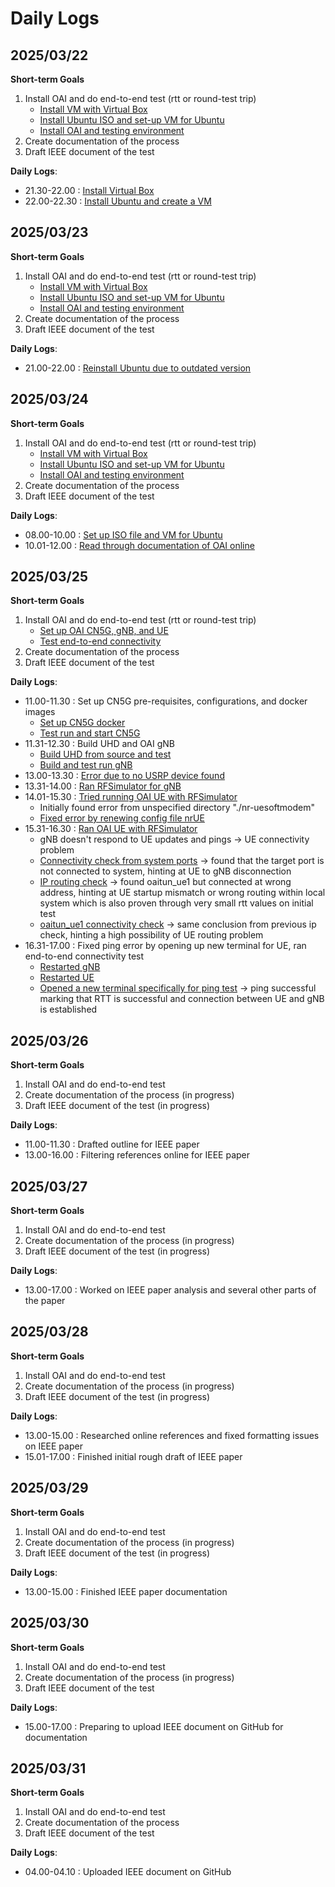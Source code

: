 # Daily Logs
## 2025/03/22
**Short-term Goals**
1. Install OAI and do end-to-end test (rtt or round-test trip)
   - [Install VM with Virtual Box](https://www.virtualbox.org/wiki/Downloads)
   - [Install Ubuntu ISO and set-up VM for Ubuntu](https://ubuntu.com/download/desktop)
   - [Install OAI and testing environment](https://gitlab.eurecom.fr/oai/openairinterface5g)
2. Create documentation of the process
3. Draft IEEE document of the test

**Daily Logs**:
- 21.30-22.00 : [Install Virtual Box](https://github.com/bmw-ece-ntust/internship/blob/2025-TEEP-8-Gavin/docs/Virtual_Box_Installation.png)
- 22.00-22.30 : [Install Ubuntu and create a VM](https://github.com/bmw-ece-ntust/internship/blob/2025-TEEP-8-Gavin/docs/Ubuntu_Setup.png)

## 2025/03/23
**Short-term Goals**
1. Install OAI and do end-to-end test (rtt or round-test trip)
   - [Install VM with Virtual Box](https://www.virtualbox.org/wiki/Downloads)
   - [Install Ubuntu ISO and set-up VM for Ubuntu](https://ubuntu.com/download/desktop)
   - [Install OAI and testing environment](https://gitlab.eurecom.fr/oai/openairinterface5g)
2. Create documentation of the process
3. Draft IEEE document of the test

**Daily Logs**:
- 21.00-22.00 : [Reinstall Ubuntu due to outdated version](https://github.com/bmw-ece-ntust/internship/blob/2025-TEEP-8-Gavin/docs/Ubuntu_Setup.png)

## 2025/03/24
**Short-term Goals**
1. Install OAI and do end-to-end test (rtt or round-test trip)
   - [Install VM with Virtual Box](https://www.virtualbox.org/wiki/Downloads)
   - [Install Ubuntu ISO and set-up VM for Ubuntu](https://ubuntu.com/download/desktop)
   - [Install OAI and testing environment](https://gitlab.eurecom.fr/oai/openairinterface5g)
2. Create documentation of the process
3. Draft IEEE document of the test

**Daily Logs**:
- 08.00-10.00 : [Set up ISO file and VM for Ubuntu](https://github.com/bmw-ece-ntust/internship/blob/2025-TEEP-8-Gavin/docs/Ubuntu_Setup.png)
- 10.01-12.00 : [Read through documentation of OAI online](https://gitlab.eurecom.fr/oai/openairinterface5g)

## 2025/03/25
**Short-term Goals**
1. Install OAI and do end-to-end test (rtt or round-test trip)
   - [Set up OAI CN5G, gNB, and UE](https://gitlab.eurecom.fr/oai/openairinterface5g)
   - [Test end-to-end connectivity](https://gitlab.eurecom.fr/oai/openairinterface5g/-/blob/develop/doc/README.md#tutorials)
2. Create documentation of the process
3. Draft IEEE document of the test

**Daily Logs**:
- 11.00-11.30 : Set up CN5G pre-requisites, configurations, and docker images
   - [Set up CN5G docker](https://github.com/bmw-ece-ntust/internship/blob/2025-TEEP-8-Gavin/docs/OAI_Setup/CN-5G_docker_pull.png)
   - [Test run and start CN5G](https://github.com/bmw-ece-ntust/internship/blob/2025-TEEP-8-Gavin/docs/OAI_Setup/CN-5G_startup.png)
- 11.31-12.30 : Build UHD and OAI gNB
   - [Build UHD from source and test](https://github.com/bmw-ece-ntust/internship/blob/2025-TEEP-8-Gavin/docs/OAI_Setup/UHD_Build_test.png)
   - [Build and test run gNB](https://github.com/bmw-ece-ntust/internship/blob/2025-TEEP-8-Gavin/docs/OAI_Setup/gNB_test_run.png)
- 13.00-13.30 : [Error due to no USRP device found](https://github.com/bmw-ece-ntust/internship/blob/2025-TEEP-8-Gavin/docs/OAI_Setup/gNB_run_error.png)
- 13.31-14.00 : [Ran RFSimulator for gNB](https://github.com/bmw-ece-ntust/internship/blob/2025-TEEP-8-Gavin/docs/OAI_Setup/gNB_run_RFSim.png)
- 14.01-15.30 : [Tried running OAI UE with RFSimulator](https://github.com/bmw-ece-ntust/internship/blob/2025-TEEP-8-Gavin/docs/OAI_Setup/gNB_with_UE_initial_run.png)
   - Initially found error from unspecified directory "./nr-uesoftmodem"
   - [Fixed error by renewing config file nrUE](https://github.com/bmw-ece-ntust/internship/blob/2025-TEEP-8-Gavin/docs/OAI_Setup/nrue_config.png)
- 15.31-16.30 : [Ran OAI UE with RFSimulator](https://github.com/bmw-ece-ntust/internship/blob/2025-TEEP-8-Gavin/docs/Connectivity_Test/UE_problem.png)
   - gNB doesn't respond to UE updates and pings -> UE connectivity problem
   - [Connectivity check from system ports](https://github.com/bmw-ece-ntust/internship/blob/2025-TEEP-8-Gavin/docs/Connectivity_Test/IP_routing_check.png) -> found that the target port is not connected to system, hinting at UE to gNB disconnection
   - [IP routing check](https://github.com/bmw-ece-ntust/internship/blob/2025-TEEP-8-Gavin/docs/Connectivity_Test/further_IP_routing_check.png) -> found oaitun_ue1 but connected at wrong address, hinting at UE startup mismatch or wrong routing within local system which is also proven through very small rtt values on initial test
   - [oaitun_ue1 connectivity check](https://github.com/bmw-ece-ntust/internship/blob/2025-TEEP-8-Gavin/docs/Connectivity_Test/oaitun_ue1_routing.png) -> same conclusion from previous ip check, hinting a high possibility of UE routing problem
- 16.31-17.00 : Fixed ping error by opening up new terminal for UE, ran end-to-end connectivity test
   - [Restarted gNB](https://github.com/bmw-ece-ntust/internship/blob/2025-TEEP-8-Gavin/docs/Connectivity_Test/UE_run_solved.png)
   - [Restarted UE](https://github.com/bmw-ece-ntust/internship/blob/2025-TEEP-8-Gavin/docs/Connectivity_Test/gNB_run_solved.png)
   - [Opened a new terminal specifically for ping test]([https://github.com/bmw-ece-ntust/internship/blob/2025-TEEP-8-Gavin/docs/Connectivity_Test/connectivity_rtt.png](https://github.com/bmw-ece-ntust/internship/blob/2025-TEEP-8-Gavin/docs/Connectivity_Test/Connectivity_RTT.png)) -> ping successful marking that RTT is successful and connection between UE and gNB is established

## 2025/03/26
**Short-term Goals**
1. Install OAI and do end-to-end test 
2. Create documentation of the process (in progress)
3. Draft IEEE document of the test (in progress)

**Daily Logs**:
- 11.00-11.30 : Drafted outline for IEEE paper
- 13.00-16.00 : Filtering references online for IEEE paper

## 2025/03/27
**Short-term Goals**
1. Install OAI and do end-to-end test 
2. Create documentation of the process (in progress)
3. Draft IEEE document of the test (in progress)

**Daily Logs**:
- 13.00-17.00 : Worked on IEEE paper analysis and several other parts of the paper

## 2025/03/28
**Short-term Goals**
1. Install OAI and do end-to-end test 
2. Create documentation of the process (in progress)
3. Draft IEEE document of the test (in progress)

**Daily Logs**:
- 13.00-15.00 : Researched online references and fixed formatting issues on IEEE paper
- 15.01-17.00 : Finished initial rough draft of IEEE paper

## 2025/03/29
**Short-term Goals**
1. Install OAI and do end-to-end test 
2. Create documentation of the process (in progress)
3. Draft IEEE document of the test (in progress)

**Daily Logs**:
- 13.00-15.00 : Finished IEEE paper documentation

## 2025/03/30
**Short-term Goals**
1. Install OAI and do end-to-end test 
2. Create documentation of the process (in progress)
3. Draft IEEE document of the test 

**Daily Logs**:
- 15.00-17.00 : Preparing to upload IEEE document on GitHub for documentation

## 2025/03/31
**Short-term Goals**
1. Install OAI and do end-to-end test 
2. Create documentation of the process
3. Draft IEEE document of the test 

**Daily Logs**:
- 04.00-04.10 : Uploaded IEEE document on GitHub
